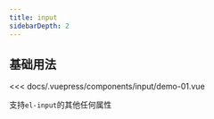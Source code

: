 ```yaml
---
title: input
sidebarDepth: 2
---
```


## 基础用法

<demo-block>
<input-demo-01 slot="source"></input-demo-01>
<<< docs/.vuepress/components/input/demo-01.vue

支持`el-input`的其他任何属性

</demo-block>